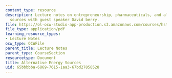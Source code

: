```yaml
---
content_type: resource
description: Lecture notes on entrepreneurship, pharmaceuticals, and alternative energy
  sources with guest speaker David berry.
file: https://ol-ocw-studio-app-production.s3.amazonaws.com/courses/hst-939-designing-and-sustaining-technology-innovation-for-global-health-practice-spring-2008/65bbbbba686976151aa367bd27858528_lecture05.pdf
file_type: application/pdf
learning_resource_types:
- Lecture Notes
ocw_type: OCWFile
parent_title: Lecture Notes
parent_type: CourseSection
resourcetype: Document
title: Alternative Energy Sources
uid: 65bbbbba-6869-7615-1aa3-67bd27858528
---
```

